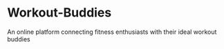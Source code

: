 # Workout-Buddies
An online platform connecting fitness enthusiasts with their ideal workout buddies
